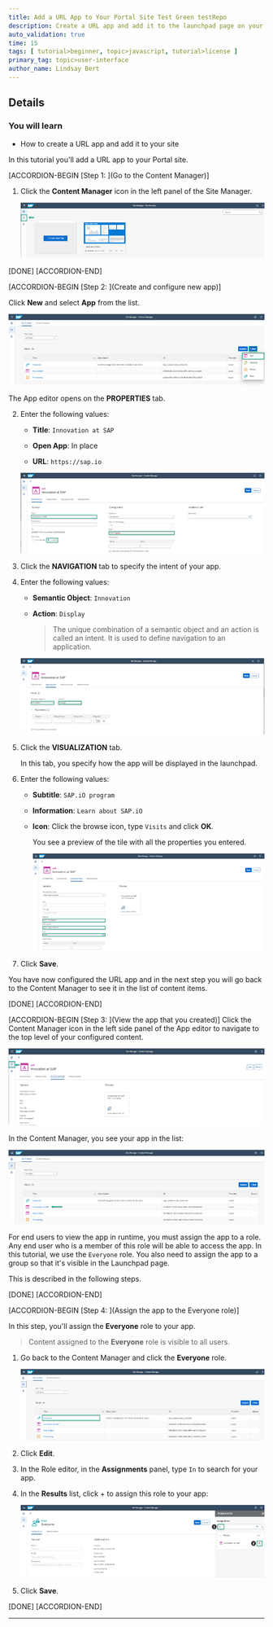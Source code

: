 ```yaml
---
title: Add a URL App to Your Portal Site Test Green testRepo
description: Create a URL app and add it to the launchpad page on your Portal site.
auto_validation: true
time: 15
tags: [ tutorial>beginner, topic>javascript, tutorial>license ]
primary_tag: topic>user-interface
author_name: Lindsay Bert
---
```


## Details
### You will learn
  - How to create a URL app and add it to your site

In this tutorial you'll add a URL app to your Portal site.

[ACCORDION-BEGIN [Step 1: ](Go to the Content Manager)]


1. Click the **Content Manager** icon in the left panel of the Site Manager.

    ![Content manager icon](1-content-manager-icon.png)

[DONE]
[ACCORDION-END]

[ACCORDION-BEGIN [Step 2: ](Create and configure new app)]


Click **New** and select **App** from the list.

![Content manager empty new app](2-content-manager-empty-new-app.png)

The App editor opens on the  **PROPERTIES** tab.

2. Enter the following values:

    * **Title**: `Innovation at SAP`

    * **Open App**: In place

    * **URL**:  `https://sap.io`

    ![App editor properties tab](3-app-editor-properties.png)

3. Click the **NAVIGATION** tab to specify the intent of your app.

4. Enter the following values:

     * **Semantic Object**: `Innovation`

     * **Action**:  `Display`

        > The unique combination of a semantic object and an action is called an intent. It is used to define navigation to an application.

    ![App editor navigation tab](4-app-editor-navigation.png)

5. Click the **VISUALIZATION** tab.

    In this tab, you specify how the app will be displayed in the launchpad.

6.  Enter the following values:

    * **Subtitle**: `SAP.iO program `

    * **Information**:  `Learn about SAP.iO`

    * **Icon**: Click the browse icon, type `Visits` and click **OK**.

      You see a preview of the tile with all the properties you entered.

      ![App editor visualization tab](5-app-editor-visualization.png)

7.  Click **Save**.

You have now configured the URL app and in the next step you will go back to the Content Manager to see it in the list of content items.



[DONE]
[ACCORDION-END]

[ACCORDION-BEGIN [Step 3: ](View the app that you created)]
Click the Content Manager icon in the left side panel of the App editor to navigate to the top level of your configured content.

![Go to content manager icon](6-go-to-content-manager-icon.png)

In the Content Manager, you see your app in the list:

![Content manager with app](6-content-manager-with-app.png)


For end users to view the app in runtime, you must assign the app to a role. Any end user who is a member of this role will be able to access the app. In this tutorial, we use the `Everyone` role.  You also need to assign the app to a group so that it's visible in the Launchpad page.

This is described in the following steps.

[DONE]
[ACCORDION-END]

[ACCORDION-BEGIN [Step 4: ](Assign the app to the Everyone role)]

In this step, you'll assign the **Everyone** role to your app.

>Content assigned to the **Everyone** role is visible to all users.

1. Go back to the Content Manager and click the **Everyone** role.

    ![Click Everyone role](8-everyone-role.png)

2. Click **Edit**.

3. In the Role editor, in the **Assignments** panel, type `In` to search for your app.

4. In the **Results** list, click + to assign this role to your app:

    ![8 role editor assign app](8-role-editor-assign-app.png)

5. Click **Save**.

[DONE]
[ACCORDION-END]


---
